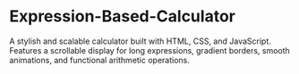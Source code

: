 # Expression-Based-Calculator
A stylish and scalable calculator built with HTML, CSS, and JavaScript. Features a scrollable display for long expressions, gradient borders, smooth animations, and functional arithmetic operations.
